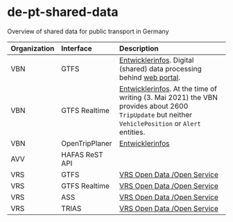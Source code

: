 # de-pt-shared-data
Overview of shared data for public transport in Germany

|Organization |Interface |Description
|:--- |:--- |:---
|VBN |GTFS |[Entwicklerinfos](https://www.vbn.de/service/entwicklerinfos/). Digital (shared) data processing behind [web portal](https://www.connect-fahrplanauskunft.de/index.php?id=opendata).
|VBN |GTFS Realtime |[Entwicklerinfos](https://www.vbn.de/service/entwicklerinfos/). At the time of writing (3. Mai 2021) the VBN provides about 2600 `TripUpdate` but neither `VehiclePosition` or `Alert` entities.
|VBN |OpenTripPlaner |[Entwicklerinfos](https://www.vbn.de/service/entwicklerinfos/)
|AVV |HAFAS ReST API |
|VRS |GTFS |[VRS Open Data /Open Service](https://www.vrs.de/fahren/fahrplanauskunft/opendata-/-openservice)
|VRS |GTFS Realtime |[VRS Open Data /Open Service](https://www.vrs.de/fahren/fahrplanauskunft/opendata-/-openservice)
|VRS |ASS |[VRS Open Data /Open Service](https://www.vrs.de/fahren/fahrplanauskunft/opendata-/-openservice)
|VRS |TRIAS |[VRS Open Data /Open Service](https://www.vrs.de/fahren/fahrplanauskunft/opendata-/-openservice)
